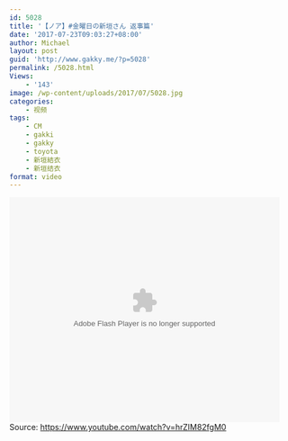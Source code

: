 ```yaml
---
id: 5028
title: '【ノア】#金曜日の新垣さん 返事篇'
date: '2017-07-23T09:03:27+08:00'
author: Michael
layout: post
guid: 'http://www.gakky.me/?p=5028'
permalink: /5028.html
Views:
    - '143'
image: /wp-content/uploads/2017/07/5028.jpg
categories:
    - 视频
tags:
    - CM
    - gakki
    - gakky
    - toyota
    - 新垣結衣
    - 新垣结衣
format: video
---
```


<embed align="middle" height="400" src="http://player.youku.com/player.php/sid/XMjkxMjk5OTQ0MA==/v.swf" type="application/x-shockwave-flash" width="480"></embed>  
Source: <https://www.youtube.com/watch?v=hrZIM82fgM0>
